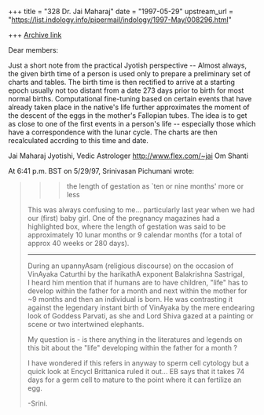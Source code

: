 +++
title = "328 Dr. Jai Maharaj"
date = "1997-05-29"
upstream_url = "https://list.indology.info/pipermail/indology/1997-May/008296.html"

+++
[Archive link](https://list.indology.info/pipermail/indology/1997-May/008296.html)

Dear members:

Just a short note from the practical Jyotish perspective --
Almost always, the given birth time of a person is used only
to prepare a preliminary set of charts and tables.  The birth
time is then rectified to arrive at a starting epoch usually
not too distant from a date 273 days prior to birth for most
normal births.  Computational fine-tuning based on certain 
events that have already taken place in the native's life
further approximates the moment of the descent of the eggs
in the mother's Fallopian tubes.  The idea is to get as close
to one of the first events in a person's life -- especially
those which have a correspondence with the lunar cycle.
The charts are then recalculated accrding to this time and date.

Jai Maharaj
Jyotishi, Vedic Astrologer
http://www.flex.com/~jai
Om Shanti

At 6:41 p.m. BST on 5/29/97, Srinivasan Pichumani wrote:
>>>the length of gestation as `ten or nine months' more or less
>
>This was always confusing to me... particularly last year when 
>we had our (first) baby girl.  One of the pregnancy magazines
>had a highlighted box, where the length of gestation was said
>to be approximately 10 lunar months or 9 calendar months (for 
>a total of approx 40 weeks or 280 days).
>_________
>
>During an upannyAsam (religious discourse) on the occasion of
>VinAyaka Caturthi by the harikathA exponent Balakrishna Sastrigal,  
>I heard him mention that if humans are to have children, "life"
>has to develop within the father for a month and next within
>the mother for ~9 months and then an individual is born.  He
>was contrasting it against the legendary instant birth of 
>VinAyaka by the mere endearing look of Goddess Parvati, as 
>she and Lord Shiva gazed at a painting or scene or two 
>intertwined elephants.
>
>My question is - is there anything in the literatures and legends 
>on this bit about the "life" developing within the father for a 
>month ? 
>
>I have wondered if this refers in anyway to sperm cell cytology 
>but a quick look at Encycl Brittanica ruled it out... EB says
>that it takes 74 days for a germ cell to mature to the point
>where it can fertilize an egg.
>
>-Srini.






